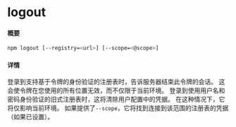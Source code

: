 

# logout



#### 概要

```bash
npm logout [--registry=<url>] [--scope=<@scope>]
```



#### 详情

登录到支持基于令牌的身份验证的注册表时，告诉服务器结束此令牌的会话。
这会使令牌在您使用的所有位置无效，而不仅限于当前环境。
登录到使用用户名和密码身份验证的旧式注册表时，这将清除用户配置中的凭据。
在这种情况下，它将仅影响当前环境。
如果提供了`--scope`，它将找到连接到该范围的注册表的凭据（如果已设置）。
